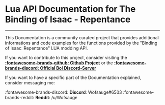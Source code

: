 # Lua API Documentation for The Binding of Isaac - Repentance
___

This Documentation is a community curated project that provides additional informations and code examples for the functions provided by the "Binding of Isaac: Repentance" LUA modding API.

If you want to contribute to this project, consider visiting the **[:fontawesome-brands-github: Github Project](https://github.com/wofsauge/IsaacDocs)** or the **[:fontawesome-brands-discord: Official BoI Discord-Server](https://discord.gg/isaac)**


If you want to have a specific part of the Documentation explained, consider messaging me:

:fontawesome-brands-discord: **Discord**: Wofsauge#6503
:fontawesome-brands-reddit: **Reddit**: /u/Wofsauge
